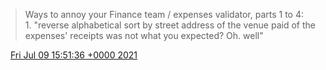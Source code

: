 > Ways to annoy your Finance team / expenses validator, parts 1 to 4:  
> 1\. "reverse alphabetical sort by street address of the venue paid of the expenses' receipts was not what you expected? Oh\. well"

<img src="../../media/tweet.ico" width="12" /> [Fri Jul 09 15:51:36 +0000 2021](https://twitter.com/DromerDenker/status/1413526257090928643)